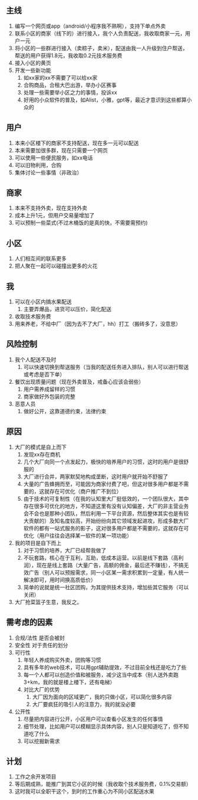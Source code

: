 ## 主线
1. 编写一个网页或app（android/小程序我不熟啊），支持下单点外卖
2. 联系小区的商家（线下的）进行接入，我个人负责配送，我收取商家一元，用户一元
3. 将小区的一些群进行接入（卖粽子，卖米），配送由我一人升级到住户帮送，帮送的用户获得1.8元，我收取0.2元技术服务费
4. 接入小区的黄页
5. 开发一些新功能
   1. 如xx家的xx不需要了可以给xx家
   2. 合购商品，合租大巴出游，举办小区赛事
   3. 处理一些需要举小区之力的事情，投诉xx
   4. 好用的小众软件的普及，如Alist，小雅，gpt等，最近才意识到这些都算小众的

## 用户
1. 本来小区楼下的商家不支持配送，现在多一元可以配送
2. 本来需要加很多群，现在只需要一个网页
3. 可以使用一些便民服务，如xx电话
4. 可以旧物利用，合购
5. 集体讨论一些事情（非政治）

## 商家
1. 本来不支持外卖，现在支持外卖
2. 成本上升1元，但用户交易量增加了
3. 可以预制一些菜式(不过木桶饭的是真的快，不需要需预约) 

## 小区
1. 人们相互间的联系更多
2. 把人聚在一起可以碰撞出更多的火花

## 我
1. 可以在小区内搞水果配送
   1. 主要弄爆品，进货可以压价，简化配送
2. 收取技术服务费
3. 用来养老，不给中厂（因为去不了大厂，hh）打工（搬砖多了，没意思）

## 风险控制
1. 我个人配送不及时
   1. 可以快速切换到帮送服务（当我的配送任务进入排队，别人可以进行帮送或考虑是否下单）
2. 餐饮出现质量问题（现在外卖普及，戒备心应该会弱些）
   1. 用户需养成留样的习惯
   2. 商家做好外包装的完整
3. 恶意人员
   1. 做好公开，这靠道德约束，法律约束

## 原因
1. 大厂的模式是自上而下
   1. 发现xx存在商机
   2. 几个大厂向同一个点发起力，极快的培养用户的习惯，这时的用户是很舒服的
   3. 大厂进行合并，两家默契地构成垄断，这时用户就开始不舒服了
   4. 大量的广告蜂拥而至，可能因为商家付费了吧，但这对很多用户都是不需要的，这就存在可优化（商户推广不到位）
   5. 由于技术的可复制性（在我的认知里大厂挺低效的，一个团队很大，其中存在很多可优化的地方，不知道这里有没有认知偏差，大厂的非主营业务会不会也是那种小团队，然后利用一下平台资源，然后整体其实也是有较大贡献的）及知名度较高，开始纷纷向其它领域发起进攻，形成多数大厂软件的都有一站式服务的影子，这对很多用户都是不需要的，这就存在可优化（用户往往会选择某一软件的某一项功能）
2. 我的项目是自下而上
   1. 对于习惯的培养，大厂已经帮我做了
   2. 不玩套路，核心在于互利，互助，低成本运营。以前是线下套路（高利润），现在是线上套路（大量广告，高额的佣金，最后还不赚钱），不搞无效广告（别人可以预报需求，同一小区某一需求积累到一定量，有人统一解决即可，用时间换高质低价）
   3. 简单的说就是统一社区团购，为其提供技术支持，增加些其它服务（可以关闭）
3. 大厂抢菜篮子生意，我反之。

## 需考虑的因素
1. 合规/法性 是否会被封
2. 安全性 对于责任的划分
3. 可行性 
   1. 年轻人养成购买外卖，团购等习惯
   2. 具有多年的web技术，可以用gpt辅助提效，不过目前全栈还是吃力了些
   3. 每一个人都可以创造价值和被服务，减少这当中成本（别人送外卖跑3+km，我的就是楼上楼下，还有电梯）
   4. 对比大厂的优势
      1. 大厂因为面向的区域更广，我的只做小区，可以简化很多内容
      2. 大厂要疯狂的吸引人的注意力，我的就没必要
4. 公开性 
   1. 尽量把内容进行公开，小区用户可以查看小区发生的任何事情
   2. 细节处理，比如用户可以模糊显示具体内容，别人只是知道吃了，但不知道吃了什么
   3. 可以挖掘新需求

## 计划
1. 工作之余开发项目
2. 等后期成熟，能推广到其它小区的时候（我收取个技术服务费，0.1%交易额）
3. 这时我可以全职干这个，到时的工作重心为不同小区配送水果
